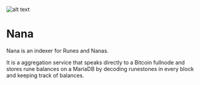 
![alt text](https://i.ibb.co/hdfS3k8/rundexer-Banner-1.png)

# Nana
Nana is an indexer for Runes and Nanas.

It is a aggregation service that speaks directly to a Bitcoin fullnode and stores rune balances on a MariaDB by decoding runestones in every block and keeping track of balances.
